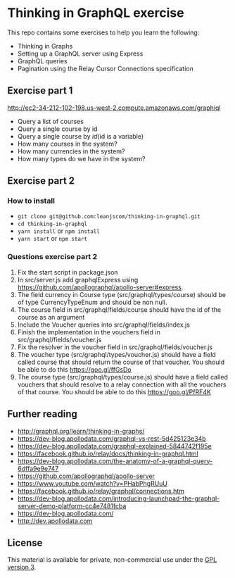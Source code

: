 Thinking in GraphQL exercise
=========================

This repo contains some exercises to help you learn the following:

- Thinking in Graphs
- Setting up a GraphQL server using Express
- GraphQL queries
- Pagination using the Relay Cursor Connections specification

## Exercise part 1

http://ec2-34-212-102-198.us-west-2.compute.amazonaws.com/graphiql

* Query a list of courses
* Query a single course by id
* Query a single course by $id  ($id is a variable)
* How many courses in the system?
* How many currencies in the system?
* How many types do we have in the system?

## Exercise part 2


### How to install

- `git clone git@github.com:leanjscom/thinking-in-graphql.git`
- `cd thinking-in-graphql`
- `yarn install` or `npm install`
- `yarn start` or `npm start`

### Questions exercise part 2

1. Fix the start script in package.json
2. In src/server.js add graphqlExpress using https://github.com/apollographql/apollo-server#express.
3. The field currency in Course type (src/graphql/types/course) should be of type CurrencyTypeEnum and should be non null.
4. The course field in src/graphql/fields/course should have the id of the course as an argument
5. Include the Voucher queries into src/graphql/fields/index.js
6. Finish the implementation in the vouchers field in src/graphql/fields/voucher.js
7. Fix the resolver in the voucher field in src/graphql/fields/voucher.js
8. The voucher type (src/graphql/types/voucher.js) should have a field called course that should return the course of that voucher. You should be able to do this https://goo.gl/ffGsDo
9. The course type (src/graphql/types/course.js) should have a field called vouchers that should resolve to a relay connection with all the vouchers of that course. You should be able to do this https://goo.gl/PfRF4K

## Further reading

- http://graphql.org/learn/thinking-in-graphs/
- https://dev-blog.apollodata.com/graphql-vs-rest-5d425123e34b
- https://dev-blog.apollodata.com/graphql-explained-5844742f195e
- https://facebook.github.io/relay/docs/thinking-in-graphql.html
- https://dev-blog.apollodata.com/the-anatomy-of-a-graphql-query-6dffa9e9e747
- https://github.com/apollographql/apollo-server
- https://www.youtube.com/watch?v=PHabPhgRUuU
- https://facebook.github.io/relay/graphql/connections.htm
- https://dev-blog.apollodata.com/introducing-launchpad-the-graphql-server-demo-platform-cc4e7481fcba
- https://dev-blog.apollodata.com/
- http://dev.apollodata.com

## License

This material is available for private, non-commercial use under the [GPL version 3](http://www.gnu.org/licenses/gpl-3.0-standalone.html).
